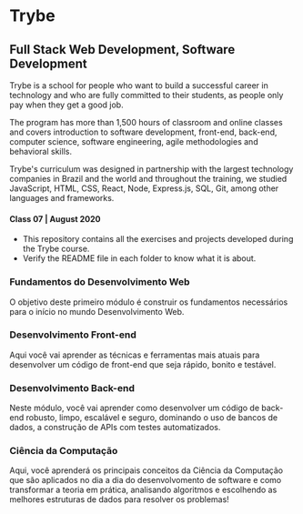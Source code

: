 # Trybe

## Full Stack Web Development, Software Development

Trybe is a school for people who want to build a successful career in technology and who are fully committed to their students, as people only pay when they get a good job.

The program has more than 1,500 hours of classroom and online classes and covers introduction to software development, front-end, back-end, computer science, software engineering, agile methodologies and behavioral skills.

Trybe's curriculum was designed in partnership with the largest technology companies in Brazil and the world and throughout the training, we studied JavaScript, HTML, CSS, React, Node, Express.js, SQL, Git, among other languages ​​and frameworks.

#### Class 07 | August 2020
* This repository contains all the exercises and projects developed during the Trybe course.
* Verify the README file in each folder to know what it is about.

### Fundamentos do Desenvolvimento Web
O objetivo deste primeiro módulo é construir os fundamentos necessários para o início no mundo Desenvolvimento Web.

### Desenvolvimento Front-end
Aqui você vai aprender as técnicas e ferramentas mais atuais para desenvolver um código de front-end que seja rápido, bonito e testável.

### Desenvolvimento Back-end
Neste módulo, você vai aprender como desenvolver um código de back-end robusto, limpo, escalável e seguro, dominando o uso de bancos de dados, a construção de APIs com testes automatizados.

### Ciência da Computação
Aqui, você aprenderá os principais conceitos da Ciência da Computação que são aplicados no dia a dia do desenvolvomento de software e como transformar a teoria em prática, analisando algoritmos e escolhendo as melhores estruturas de dados para resolver os problemas!











